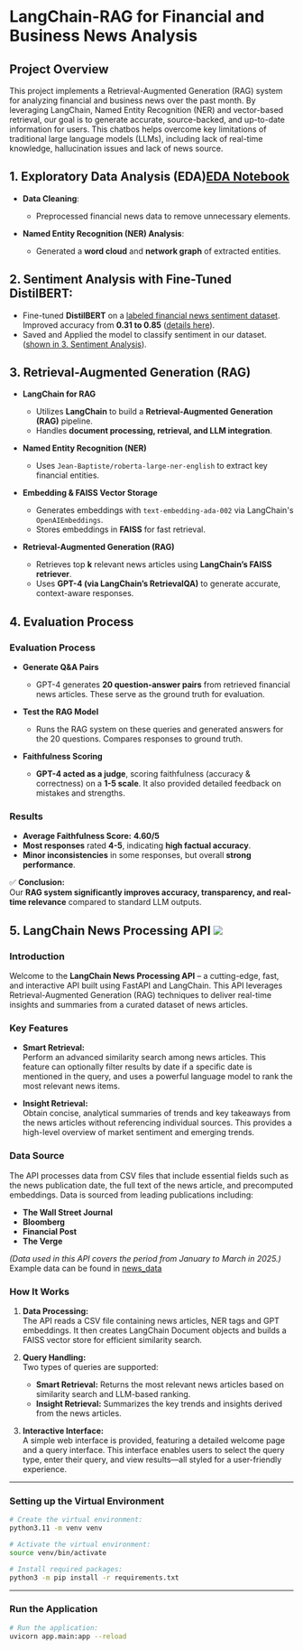 # LangChain-RAG for Financial and Business News Analysis
## Project Overview

This project implements a Retrieval-Augmented Generation (RAG) system for analyzing financial and business news over the past month. By leveraging LangChain, Named Entity Recognition (NER) and vector-based retrieval, our goal is to generate accurate, source-backed, and up-to-date information for users. This chatbos helps overcome key limitations of traditional large language models (LLMs), including lack of real-time knowledge, hallucination issues and lack of news source.

## 1. **Exploratory Data Analysis (EDA)**[EDA Notebook](https://github.com/Vindmn1234/Langchain-RAG-Project/blob/main/EDA%20%2B%20Sentiment%20fine-tuned%20model/Final%20Project-EDA.ipynb)

- **Data Cleaning**:  
  - Preprocessed financial news data to remove unnecessary elements.  

- **Named Entity Recognition (NER) Analysis**:  
  - Generated a **word cloud** and **network graph** of extracted entities.  


## 2. **Sentiment Analysis with Fine-Tuned DistilBERT**:  
  - Fine-tuned **DistilBERT** on a [labeled financial news sentiment dataset](https://github.com/Vindmn1234/Langchain-RAG-Project/blob/main/EDA%20%2B%20Sentiment%20fine-tuned%20model/all-data.csv). Improved accuracy from **0.31 to 0.85** ([details here](https://github.com/Vindmn1234/Langchain-RAG-Project/blob/main/EDA%20%2B%20Sentiment%20fine-tuned%20model/Fining-tuning.ipynb)).
  - Saved and Applied the model to classify sentiment in our dataset. ([shown in 3. Sentiment Analysis](https://github.com/Vindmn1234/Langchain-RAG-Project/blob/main/EDA%20%2B%20Sentiment%20fine-tuned%20model/Final%20Project-EDA.ipynb)).


## 3. Retrieval-Augmented Generation (RAG)
- **LangChain for RAG**
  - Utilizes **LangChain** to build a **Retrieval-Augmented Generation (RAG)** pipeline.
  - Handles **document processing, retrieval, and LLM integration**.

- **Named Entity Recognition (NER)**
  - Uses `Jean-Baptiste/roberta-large-ner-english` to extract key financial entities.

- **Embedding & FAISS Vector Storage**
  - Generates embeddings with `text-embedding-ada-002` via LangChain's `OpenAIEmbeddings`.
  - Stores embeddings in **FAISS** for fast retrieval.

- **Retrieval-Augmented Generation (RAG)**
  - Retrieves top **k** relevant news articles using **LangChain’s FAISS retriever**.
  - Uses **GPT-4 (via LangChain’s RetrievalQA)** to generate accurate, context-aware responses.

## 4. Evaluation Process

### **Evaluation Process**

- **Generate Q&A Pairs**  
  - GPT-4 generates **20 question-answer pairs** from retrieved financial news articles. These serve as the ground truth for evaluation. 

- **Test the RAG Model**  
  - Runs the RAG system on these queries and generated answers for the 20 questions. Compares responses to ground truth.  

- **Faithfulness Scoring**  
  - **GPT-4 acted as a judge**, scoring faithfulness (accuracy & correctness) on a **1-5 scale**. It also provided detailed feedback on mistakes and strengths.

### **Results**
- **Average Faithfulness Score:** **4.60/5**  
- **Most responses** rated **4-5**, indicating **high factual accuracy**.  
- **Minor inconsistencies** in some responses, but overall **strong performance**.  

✅ **Conclusion:**  
Our **RAG system significantly improves accuracy, transparency, and real-time relevance** compared to standard LLM outputs.


## 5. LangChain News Processing API ![](static/favicon.ico)

### Introduction

Welcome to the **LangChain News Processing API** – a cutting-edge, fast, and interactive API built using FastAPI and LangChain. This API leverages Retrieval-Augmented Generation (RAG) techniques to deliver real-time insights and summaries from a curated dataset of news articles.

### Key Features

- **Smart Retrieval:**  
  Perform an advanced similarity search among news articles. This feature can optionally filter results by date if a specific date is mentioned in the query, and uses a powerful language model to rank the most relevant news items.

- **Insight Retrieval:**  
  Obtain concise, analytical summaries of trends and key takeaways from the news articles without referencing individual sources. This provides a high-level overview of market sentiment and emerging trends.

### Data Source

The API processes data from CSV files that include essential fields such as the news publication date, the full text of the news article, and precomputed embeddings. Data is sourced from leading publications including:
- **The Wall Street Journal**
- **Bloomberg**
- **Financial Post**
- **The Verge**

*(Data used in this API covers the period from January to March in 2025.)* 
Example data can be found in [news_data](./service/news_data.csv/)

### How It Works

1. **Data Processing:**  
   The API reads a CSV file containing news articles, NER tags and GPT embeddings. It then creates LangChain Document objects and builds a FAISS vector store for efficient similarity search.

2. **Query Handling:**  
   Two types of queries are supported:
   - **Smart Retrieval:** Returns the most relevant news articles based on similarity search and LLM-based ranking.
   - **Insight Retrieval:** Summarizes the key trends and insights derived from the news articles.
   
3. **Interactive Interface:**  
   A simple web interface is provided, featuring a detailed welcome page and a query interface. This interface enables users to select the query type, enter their query, and view results—all styled for a user-friendly experience.

---

### Setting up the Virtual Environment
```bash
# Create the virtual environment:
python3.11 -m venv venv

# Activate the virtual environment:
source venv/bin/activate

# Install required packages:
python3 -m pip install -r requirements.txt
```
---

### Run the Application
```bash
# Run the application:
uvicorn app.main:app --reload
```
